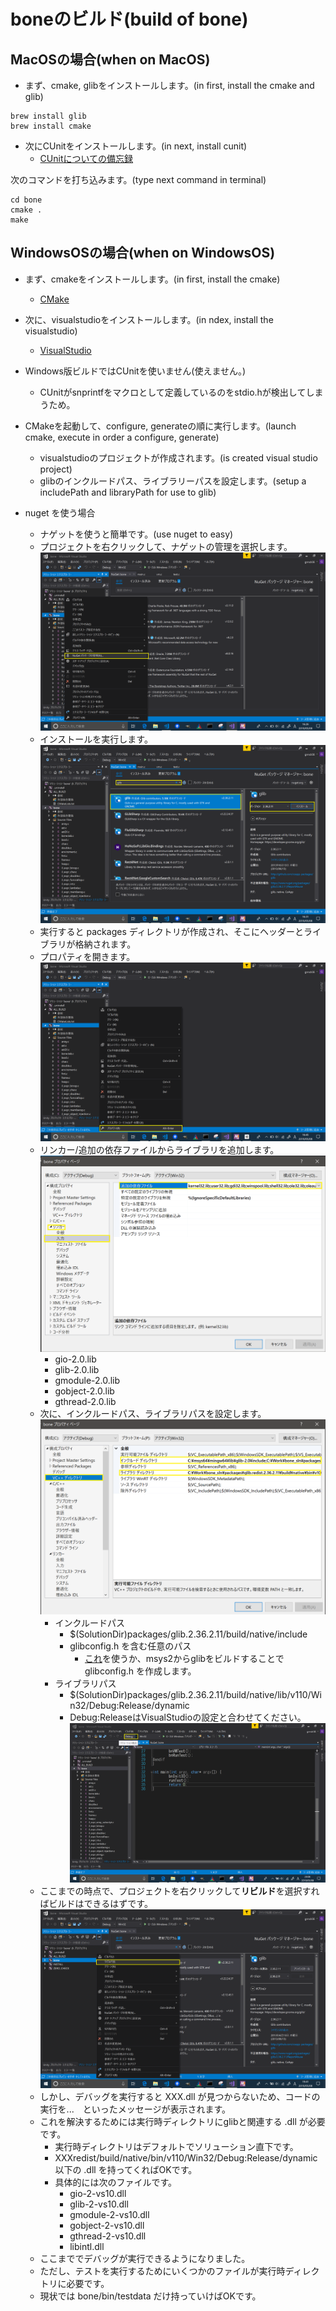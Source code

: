 # boneのビルド(build of bone)


## MacOSの場合(when on MacOS)
* まず、cmake, glibをインストールします。(in first, install the cmake and glib)
````
brew install glib
brew install cmake
````
* 次にCUnitをインストールします。(in next, install cunit)  
  * [CUnitについての備忘録](https://qiita.com/from_chc/items/db771bef1e83fc00783a)

次のコマンドを打ち込みます。(type next command in terminal)
````
cd bone
cmake .
make
````
## WindowsOSの場合(when on WindowsOS)
* まず、cmakeをインストールします。(in first, install the cmake)
  * [CMake](https://cmake.org/download/)
* 次に、visualstudioをインストールします。(in ndex, install the visualstudio)
  * [VisualStudio](https://docs.microsoft.com/ja-jp/visualstudio/install/install-visual-studio?view=vs-2019)
* Windows版ビルドではCUnitを使いません(使えません。)
  * CUnitがsnprintfをマクロとして定義しているのをstdio.hが検出してしまうため。
* CMakeを起動して、configure, generateの順に実行します。(launch cmake, execute in order a configure, generate)
  * visualstudioのプロジェクトが作成されます。(is created visual studio project)
  * glibのインクルードパス、ライブラリーパスを設定します。(setup a includePath and libraryPath for use to glib)

* nuget を使う場合
  * ナゲットを使うと簡単です。(use nuget to easy)
  * プロジェクトを右クリックして、ナゲットの管理を選択します。
    ![](pics/WinVSSetup01.png)
  * インストールを実行します。
    ![](pics/WinVSSetup02.png)
  * 実行すると packages ディレクトリが作成され、そこにヘッダーとライブラリが格納されます。
  * プロパティを開きます。
    ![](pics/WinVSSetup03.png)
  * リンカー/追加の依存ファイルからライブラリを追加します。
    ![](pics/WinVSSetup04.png)
    * gio-2.0.lib
    * glib-2.0.lib
    * gmodule-2.0.lib
    * gobject-2.0.lib
    * gthread-2.0.lib
  * 次に、インクルードパス、ライブラリパスを設定します。
    ![](pics/WinVSSetup05.png)
    * インクルードパス
      * $(SolutionDir)packages/glib.2.36.2.11/build/native/include 
      * glibconfig.h を含む任意のパス
        * [これ](https://gist.github.com/tversteeg/ba848fad54a96754b64a316ca91b4968)を使うか、msys2からglibをビルドすることで glibconfig.h を作成します。
    * ライブラリパス
      * $(SolutionDir)packages/glib.2.36.2.11/build/native/lib/v110/Win32/Debug:Release/dynamic
      * Debug:ReleaseはVisualStudioの設定と合わせてください。
    ![](pics/WinVSSetup07.png)
  * ここまでの時点で、プロジェクトを右クリックして**リビルド**を選択すればビルドはできるはずです。
  ![](pics/WinVSSetup06.png)
  * しかし、デバッグを実行すると XXX.dll が見つからないため、コードの実行を...　といったメッセージが表示されます。
  * これを解決するためには実行時ディレクトリにglibと関連する .dll が必要です。
    * 実行時ディレクトリはデフォルトでソリューション直下です。
    * XXXredist/build/native/bin/v110/Win32/Debug:Release/dynamic 以下の .dll を持ってくればOKです。
    * 具体的には次のファイルです。
      * gio-2-vs10.dll
      * glib-2-vs10.dll
      * gmodule-2-vs10.dll
      * gobject-2-vs10.dll
      * gthread-2-vs10.dll
      * libintl.dll
  * ここまででデバッグが実行できるようになりました。
  * ただし、テストを実行するためにいくつかのファイルが実行時ディレクトリに必要です。
  * 現状では bone/bin/testdata だけ持っていけばOKです。